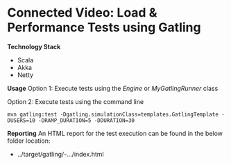 # Connected Video: Load & Performance Tests using Gatling

**Technology Stack**
- Scala
- Akka
- Netty

**Usage**
Option 1: Execute tests using the *Engine* or *MyGatlingRunner* class

Option 2: Execute tests using the command line
```
mvn gatling:test -Dgatling.simulationClass=templates.GatlingTemplate -DUSERS=10 -DRAMP_DURATION=5 -DDURATION=30
```

**Reporting**
An HTML report for the test execution can be found in the below folder location:
- ../target/gatling/<test-name>-.../index.html